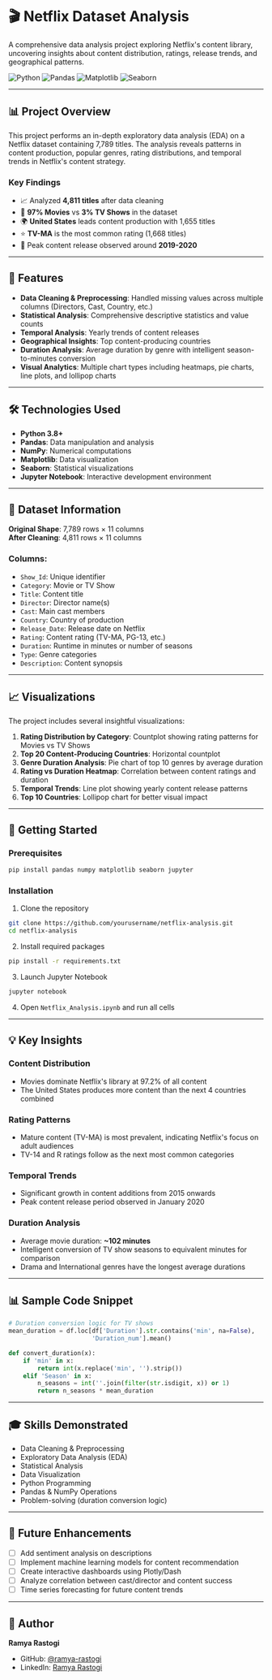 # 🎬 Netflix Dataset Analysis

A comprehensive data analysis project exploring Netflix's content library, uncovering insights about content distribution, ratings, release trends, and geographical patterns.

![Python](https://img.shields.io/badge/Python-3.8+-blue.svg)
![Pandas](https://img.shields.io/badge/Pandas-Latest-green.svg)
![Matplotlib](https://img.shields.io/badge/Matplotlib-Latest-orange.svg)
![Seaborn](https://img.shields.io/badge/Seaborn-Latest-yellow.svg)

---

## 📊 Project Overview

This project performs an in-depth exploratory data analysis (EDA) on a Netflix dataset containing 7,789 titles. The analysis reveals patterns in content production, popular genres, rating distributions, and temporal trends in Netflix's content strategy.

### Key Findings
- 📈 Analyzed **4,811 titles** after data cleaning
- 🎥 **97% Movies** vs **3% TV Shows** in the dataset
- 🌍 **United States** leads content production with 1,655 titles
- ⭐ **TV-MA** is the most common rating (1,668 titles)
- 📅 Peak content release observed around **2019-2020**

---

## 🎯 Features

- **Data Cleaning & Preprocessing**: Handled missing values across multiple columns (Directors, Cast, Country, etc.)
- **Statistical Analysis**: Comprehensive descriptive statistics and value counts
- **Temporal Analysis**: Yearly trends of content releases
- **Geographical Insights**: Top content-producing countries
- **Duration Analysis**: Average duration by genre with intelligent season-to-minutes conversion
- **Visual Analytics**: Multiple chart types including heatmaps, pie charts, line plots, and lollipop charts

---

## 🛠️ Technologies Used

- **Python 3.8+**
- **Pandas**: Data manipulation and analysis
- **NumPy**: Numerical computations
- **Matplotlib**: Data visualization
- **Seaborn**: Statistical visualizations
- **Jupyter Notebook**: Interactive development environment

---

## 📁 Dataset Information

**Original Shape**: 7,789 rows × 11 columns  
**After Cleaning**: 4,811 rows × 11 columns

### Columns:
- `Show_Id`: Unique identifier
- `Category`: Movie or TV Show
- `Title`: Content title
- `Director`: Director name(s)
- `Cast`: Main cast members
- `Country`: Country of production
- `Release_Date`: Release date on Netflix
- `Rating`: Content rating (TV-MA, PG-13, etc.)
- `Duration`: Runtime in minutes or number of seasons
- `Type`: Genre categories
- `Description`: Content synopsis

---

## 📈 Visualizations

The project includes several insightful visualizations:

1. **Rating Distribution by Category**: Countplot showing rating patterns for Movies vs TV Shows
2. **Top 20 Content-Producing Countries**: Horizontal countplot
3. **Genre Duration Analysis**: Pie chart of top 10 genres by average duration
4. **Rating vs Duration Heatmap**: Correlation between content ratings and duration
5. **Temporal Trends**: Line plot showing yearly content release patterns
6. **Top 10 Countries**: Lollipop chart for better visual impact

---

## 🚀 Getting Started

### Prerequisites
```bash
pip install pandas numpy matplotlib seaborn jupyter
```

### Installation

1. Clone the repository
```bash
git clone https://github.com/yourusername/netflix-analysis.git
cd netflix-analysis
```

2. Install required packages
```bash
pip install -r requirements.txt
```

3. Launch Jupyter Notebook
```bash
jupyter notebook
```

4. Open `Netflix_Analysis.ipynb` and run all cells

---

## 💡 Key Insights

### Content Distribution
- Movies dominate Netflix's library at 97.2% of all content
- The United States produces more content than the next 4 countries combined

### Rating Patterns
- Mature content (TV-MA) is most prevalent, indicating Netflix's focus on adult audiences
- TV-14 and R ratings follow as the next most common categories

### Temporal Trends
- Significant growth in content additions from 2015 onwards
- Peak content release period observed in January 2020

### Duration Analysis
- Average movie duration: **~102 minutes**
- Intelligent conversion of TV show seasons to equivalent minutes for comparison
- Drama and International genres have the longest average durations

---

## 📊 Sample Code Snippet

```python
# Duration conversion logic for TV shows
mean_duration = df.loc[df['Duration'].str.contains('min', na=False), 
                       'Duration_num'].mean()

def convert_duration(x):
    if 'min' in x:
        return int(x.replace('min', '').strip())
    elif 'Season' in x:
        n_seasons = int(''.join(filter(str.isdigit, x)) or 1)
        return n_seasons * mean_duration
```

---

## 🎓 Skills Demonstrated

- Data Cleaning & Preprocessing
- Exploratory Data Analysis (EDA)
- Statistical Analysis
- Data Visualization
- Python Programming
- Pandas & NumPy Operations
- Problem-solving (duration conversion logic)

---

## 📝 Future Enhancements

- [ ] Add sentiment analysis on descriptions
- [ ] Implement machine learning models for content recommendation
- [ ] Create interactive dashboards using Plotly/Dash
- [ ] Analyze correlation between cast/director and content success
- [ ] Time series forecasting for future content trends

---

## 👤 Author

**Ramya Rastogi**

- GitHub: [@ramya-rastogi](https://github.com/ramya-rastogi)
- LinkedIn: [Ramya Rastogi](https://www.linkedin.com/in/ramya-rastogi)

